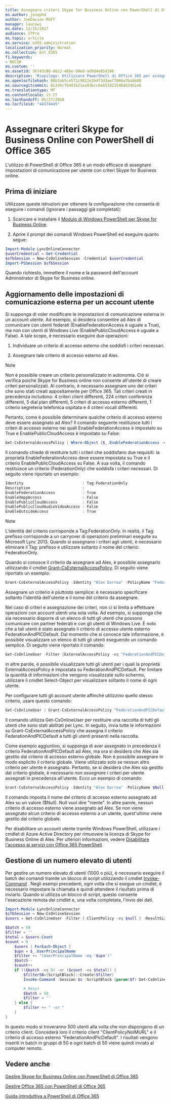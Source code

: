 ```yaml
---
title: Assegnare criteri Skype for Business Online con PowerShell di Office 365
ms.author: josephd
author: JoeDavies-MSFT
manager: laurawi
ms.date: 12/15/2017
audience: ITPro
ms.topic: article
ms.service: o365-administration
localization_priority: Normal
ms.collection: Ent_O365
f1.keywords:
- NOCSH
ms.custom: ''
ms.assetid: 36743c86-46c2-46be-b9ed-ad9d4e85d186
description: 'Riepilogo: Utilizzare PowerShell di Office 365 per assegnare impostazioni di comunicazione per utente con criteri Skype for Business online.'
ms.openlocfilehash: 89b3ab5ce571c9812e2b4f3d3aef7066a7babb08
ms.sourcegitcommit: 0c2d4cfb4d1b21ea93bcc6eb52421548db34b1e6
ms.translationtype: MT
ms.contentlocale: it-IT
ms.lasthandoff: 05/27/2020
ms.locfileid: "44374445"
---
```

# <a name="assign-per-user-skype-for-business-online-policies-with-office-365-powershell"></a>Assegnare criteri Skype for Business Online con PowerShell di Office 365

L'utilizzo di PowerShell di Office 365 è un modo efficace di assegnare impostazioni di comunicazione per utente con criteri Skype for Business online.
  
## <a name="before-you-begin"></a>Prima di iniziare

Utilizzare queste istruzioni per ottenere la configurazione che consenta di eseguire i comandi (ignorare i passaggi già completati):
  
1. Scaricare e installare il [Modulo di Windows PowerShell per Skype for Business Online](https://www.microsoft.com/download/details.aspx?id=39366).
    
2. Aprire il prompt dei comandi Windows PowerShell ed eseguire quanto segue: 
    
```powershell
Import-Module LyncOnlineConnector
$userCredential = Get-Credential
$sfbSession = New-CsOnlineSession -Credential $userCredential
Import-PSSession $sfbSession
```

Quando richiesto, immettere il nome e la password dell'account Administrator di Skype for Business online.
    
## <a name="updating-external-communication-settings-for-a-user-account"></a>Aggiornamento delle impostazioni di comunicazione esterna per un account utente

Si supponga di voler modificare le impostazioni di comunicazione esterna in un account utente. Ad esempio, si desidera consentire ad Alex di comunicare con utenti federati (EnableFederationAccess è uguale a True), ma non con utenti di Windows Live (EnablePublicCloudAccess è uguale a False). A tale scopo, è necessario eseguire due operazioni:
  
1. Individuare un criterio di accesso esterno che soddisfi i criteri necessari.
    
2. Assegnare tale criterio di accesso esterno ad Alex.
    
> [!NOTE]
>  Non è possibile creare un criterio personalizzato in autonomia. Ciò si verifica poiché Skype for Business online non consente all'utente di creare criteri personalizzati. Al contrario, è necessario assegnare uno dei criteri che sono stati creati appositamente per Office 365. Tali criteri creati in precedenza includono: 4 criteri client differenti, 224 criteri conferenza differenti, 5 dial plan differenti, 5 criteri di accesso esterno differenti, 1 criterio segreteria telefonica ospitata e 4 criteri vocali differenti.
  
Pertanto, come è possibile determinare qualche criterio di accesso esterno deve essere assegnato ad Alex? Il comando seguente restituisce tutti i criteri di accesso esterno nei quali EnableFederationAccess è impostato su True e EnablePublicCloudAccess è impostato su False:
  
```powershell
Get-CsExternalAccessPolicy | Where-Object {$_.EnableFederationAccess -eq $True -and $_.EnablePublicCloudAccess -eq $False}
```

Il comando chiede di restituire tutti i criteri che soddisfano due requisiti: la proprietà EnableFederationAccess deve essere impostata su True e il criterio EnablePublicCloudAccess su False. A sua volta, il comando restituisce un criterio (FederationOnly) che soddisfa i criteri necessari. Di seguito viene riportato un esempio:
  
```powershell
Identity                          : Tag:FederationOnly
Description                       :
EnableFederationAccess            : True
EnableXmppAccess                  : False
EnablePublicCloudAccess           : False
EnablePublicCloudAudioVideoAccess : False
EnableOutsideAccess               : True
```

> [!NOTE]
> L'identità del criterio corrisponde a Tag:FederationOnly. In realtà, il Tag: prefisso corrisponde a un carryover di operazioni preliminari eseguite su Microsoft Lync 2013. Quando si assegnano i criteri agli utenti, è necessario eliminare il Tag: prefisso e utilizzare soltanto il nome del criterio: FederationOnly. 
  
Quando si conosce il criterio da assegnare ad Alex, è possibile assegnarlo utilizzando il cmdlet [Grant-CsExternalAccessPolicy](https://go.microsoft.com/fwlink/?LinkId=523974). Di seguito viene riportato un esempio:
  
```powershell
Grant-CsExternalAccessPolicy -Identity "Alex Darrow" -PolicyName "FederationOnly"
```

Assegnare un criterio è piuttosto semplice: è necessario specificare soltanto l'identità dell'utente e il nome del criterio da assegnare. 
  
Nel caso di criteri e assegnazione dei criteri, non ci si limita a effettuare operazioni con account utenti una sola volta. Ad esempio, si supponga che sia necessario disporre di un elenco di tutti gli utenti che possono comunicare con partner federati e con gli utenti di Windows Live. È noto che a tali utenti è stato assegnato il criterio di accesso utente esterno FederationAndPICDefault. Dal momento che si conosce tale informazione, è possibile visualizzare un elenco di tutti gli utenti eseguendo un comando semplice. Di seguito viene riportato il comando:
  
```powershell
Get-CsOnlineUser -Filter {ExternalAccessPolicy -eq "FederationAndPICDefault"} | Select-Object DisplayName
```

in altre parole, è possibile visualizzare tutti gli utenti per i quali la proprietà ExternalAccessPolicy è impostata su FederationAndPICDefault. Per limitare la quantità di informazioni che vengono visualizzate sullo schermo, utilizzare il cmdlet Select-Object per visualizzare soltanto il nome di ogni utente. 
  
Per configurare tutti gli account utente affinché utilizzino quello stesso criterio, usare questo comando:
  
```powershell
Get-CsOnlineUser | Grant-CsExternalAccessPolicy "FederationAndPICDefault"
```

Il comando utilizza Get-CsOnlineUser per restituire una raccolta di tutti gli utenti che sono stati abilitati per Lync. In seguito, invia tutte le informazioni su Grant-CsExternalAccessPolicy che assegna il criterio FederationAndPICDefault a tutti gli utenti presenti nella raccolta.
  
Come esempio aggiuntivo, si supponga di aver assegnato in precedenza il criterio FederationAndPICDefault ad Alex, ma ora si desidera che Alex sia gestito dal criterio di accesso esterno globale. Non è possibile assegnare in modo esplicito il criterio globale. Viene utilizzato solo se nessun altro criterio per utente è assegnato. Pertanto, se si desidera che Alex sia gestito dal criterio globale, è necessario  *non assegnare*  i criteri per utente assegnati in precedenza all'utente. Ecco un esempio di comando:
  
```powershell
Grant-CsExternalAccessPolicy -Identity "Alex Darrow" -PolicyName $Null
```

Il comando imposta il nome del criterio di accesso esterno assegnato ad Alex su un valore ($Null). Null vuol dire "niente". In altre parole, nessun criterio di accesso esterno viene assegnato ad Alex. Se non viene assegnato alcun criterio di accesso esterno a un utente, quest'ultimo viene gestito dal criterio globale.
  
Per disabilitare un account utente tramite Windows PowerShell, utilizzare i cmdlet di Azure Active Directory per rimuovere la licenza di Skype for Business Online di Alex. Per ulteriori informazioni, vedere [Disabilitare l'accesso ai servizi con Office 365 PowerShell](assign-licenses-to-user-accounts-with-office-365-powershell.md).

## <a name="managing-large-numbers-of-users"></a>Gestione di un numero elevato di utenti

Per gestire un numero elevato di utenti (1000 o più), è necessario eseguire il batch dei comandi tramite un blocco di script utilizzando il cmdlet [Invoke-Command](https://docs.microsoft.com/powershell/module/microsoft.powershell.core/invoke-command?view=powershell-7) .  Negli esempi precedenti, ogni volta che si esegue un cmdlet, è necessario impostare la chiamata e quindi attendere il risultato prima di inviarlo.  Quando si utilizza un blocco di script, questo consente l'esecuzione remota dei cmdlet e, una volta completata, l'invio dei dati. 

```powershell
Import-Module LyncOnlineConnector
$sfbSession = New-CsOnlineSession
$users = Get-CsOnlineUser -Filter { ClientPolicy -eq $null } -ResultSize 500

$batch = 50
$filter = ''
$total = $users.Count
$count = 0
    $users | ForEach-Object {
    $upn = $_.UserPrincipalName
    $filter += "(UserPrincipalName -eq '$upn')"
    $batch--
    $count++
    if (($batch -eq 0) -or ($count -eq $total)) {
        $filterSB=[ScriptBlock]::Create($filter)
        Invoke-Command -Session $s -ScriptBlock {param($f) Get-CsOnlineUser -filter $f | Grant-CsClientPolicy -PolicyName "ClientPolicyNoIMURL" -Passthru | Grant-CsExternalAccessPolicy -PolicyName "FederationAndPICDefault"} -ArgumentList $filterSB

        # Reset
        $batch = 50
        $filter = ''
    } else {
        $filter += " -or "
    }
}
```

In questo modo si troveranno 500 utenti alla volta che non dispongono di un criterio client. Concederà loro il criterio client "ClientPolicyNoIMURL" e il criterio di accesso esterno "FederationAndPicDefault". I risultati vengono inseriti in batch in gruppi di 50 e ogni batch di 50 viene quindi inviato al computer remoto.
  
## <a name="see-also"></a>Vedere anche

[Gestire Skype for Business Online con PowerShell di Office 365](manage-skype-for-business-online-with-office-365-powershell.md)
  
[Gestire Office 365 con PowerShell di Office 365](manage-office-365-with-office-365-powershell.md)
  
[Guida introduttiva a PowerShell di Office 365](getting-started-with-office-365-powershell.md)
